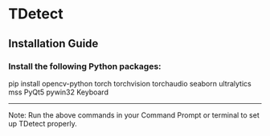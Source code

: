 # TDetect 

## Installation Guide

### Install the following Python packages:

pip install opencv-python torch torchvision torchaudio seaborn ultralytics mss PyQt5 pywin32 Keyboard

---

Note: Run the above commands in your Command Prompt or terminal to set up TDetect properly.
